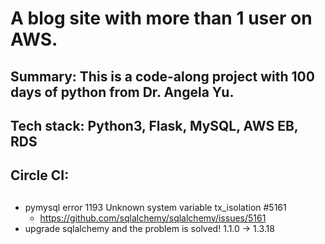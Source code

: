 # A blog site with more than 1 user on AWS.

## Summary: This is a code-along project with 100 days of python from Dr. Angela Yu.

## Tech stack: Python3, Flask, MySQL, AWS EB, RDS

## Circle CI: 


##
* pymysql error 1193 Unknown system variable tx_isolation #5161
  * https://github.com/sqlalchemy/sqlalchemy/issues/5161
* upgrade sqlalchemy and the problem is solved!
1.1.0 -> 1.3.18
